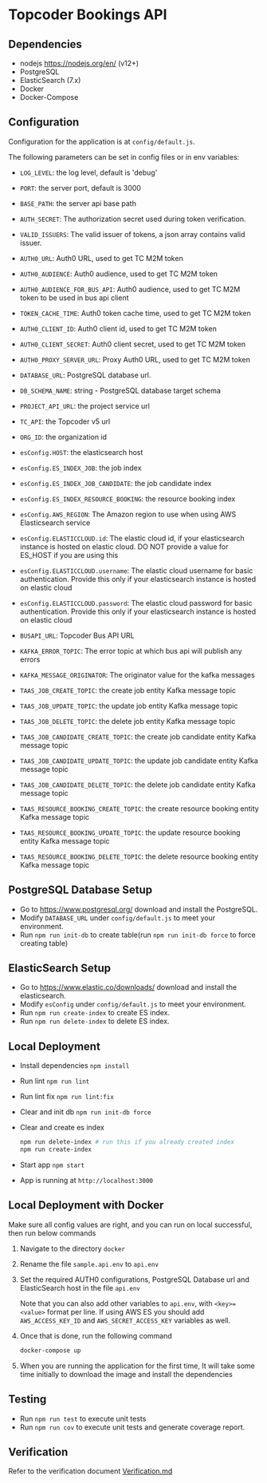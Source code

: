 # Topcoder Bookings API

## Dependencies

- nodejs https://nodejs.org/en/ (v12+)
- PostgreSQL
- ElasticSearch (7.x)
- Docker
- Docker-Compose

## Configuration

Configuration for the application is at `config/default.js`.

The following parameters can be set in config files or in env variables:

- `LOG_LEVEL`: the log level, default is 'debug'
- `PORT`: the server port, default is 3000
- `BASE_PATH`: the server api base path
- `AUTH_SECRET`: The authorization secret used during token verification.
- `VALID_ISSUERS`: The valid issuer of tokens, a json array contains valid issuer.

- `AUTH0_URL`: Auth0 URL, used to get TC M2M token
- `AUTH0_AUDIENCE`: Auth0 audience, used to get TC M2M token
- `AUTH0_AUDIENCE_FOR_BUS_API`: Auth0 audience, used to get TC M2M token to be used in bus api client
- `TOKEN_CACHE_TIME`: Auth0 token cache time, used to get TC M2M token
- `AUTH0_CLIENT_ID`: Auth0 client id, used to get TC M2M token
- `AUTH0_CLIENT_SECRET`: Auth0 client secret, used to get TC M2M token
- `AUTH0_PROXY_SERVER_URL`: Proxy Auth0 URL, used to get TC M2M token

- `DATABASE_URL`: PostgreSQL database url.
- `DB_SCHEMA_NAME`: string - PostgreSQL database target schema
- `PROJECT_API_URL`: the project service url
- `TC_API`: the Topcoder v5 url
- `ORG_ID`: the organization id

- `esConfig.HOST`: the elasticsearch host
- `esConfig.ES_INDEX_JOB`: the job index
- `esConfig.ES_INDEX_JOB_CANDIDATE`: the job candidate index
- `esConfig.ES_INDEX_RESOURCE_BOOKING`: the resource booking index
- `esConfig.AWS_REGION`: The Amazon region to use when using AWS Elasticsearch service
- `esConfig.ELASTICCLOUD.id`: The elastic cloud id, if your elasticsearch instance is hosted on elastic cloud. DO NOT provide a value for ES_HOST if you are using this
- `esConfig.ELASTICCLOUD.username`: The elastic cloud username for basic authentication. Provide this only if your elasticsearch instance is hosted on elastic cloud
- `esConfig.ELASTICCLOUD.password`: The elastic cloud password for basic authentication. Provide this only if your elasticsearch instance is hosted on elastic cloud

- `BUSAPI_URL`: Topcoder Bus API URL
- `KAFKA_ERROR_TOPIC`: The error topic at which bus api will publish any errors
- `KAFKA_MESSAGE_ORIGINATOR`: The originator value for the kafka messages

- `TAAS_JOB_CREATE_TOPIC`: the create job entity Kafka message topic
- `TAAS_JOB_UPDATE_TOPIC`: the update job entity Kafka message topic
- `TAAS_JOB_DELETE_TOPIC`: the delete job entity Kafka message topic
- `TAAS_JOB_CANDIDATE_CREATE_TOPIC`: the create job candidate entity Kafka message topic
- `TAAS_JOB_CANDIDATE_UPDATE_TOPIC`: the update job candidate entity Kafka message topic
- `TAAS_JOB_CANDIDATE_DELETE_TOPIC`: the delete job candidate entity Kafka message topic
- `TAAS_RESOURCE_BOOKING_CREATE_TOPIC`: the create resource booking entity Kafka message topic
- `TAAS_RESOURCE_BOOKING_UPDATE_TOPIC`: the update resource booking entity Kafka message topic
- `TAAS_RESOURCE_BOOKING_DELETE_TOPIC`: the delete resource booking entity Kafka message topic


## PostgreSQL Database Setup
- Go to https://www.postgresql.org/ download and install the PostgreSQL.
- Modify `DATABASE_URL` under `config/default.js` to meet your environment.
- Run `npm run init-db` to create table(run `npm run init-db force` to force creating table)

## ElasticSearch Setup
- Go to https://www.elastic.co/downloads/ download and install the elasticsearch.
- Modify `esConfig` under `config/default.js` to meet your environment.
- Run `npm run create-index` to create ES index.
- Run `npm run delete-index` to delete ES index.

## Local Deployment

- Install dependencies `npm install`
- Run lint `npm run lint`
- Run lint fix `npm run lint:fix`
- Clear and init db `npm run init-db force`
- Clear and create es index

    ``` bash
    npm run delete-index # run this if you already created index
    npm run create-index
    ```

- Start app `npm start`
- App is running at `http://localhost:3000`

## Local Deployment with Docker

Make sure all config values are right, and you can run on local successful, then run below commands

1. Navigate to the directory `docker`

2. Rename the file `sample.api.env` to `api.env`

3. Set the required AUTH0 configurations, PostgreSQL Database url and ElasticSearch host in the file `api.env`

    Note that you can also add other variables to `api.env`, with `<key>=<value>` format per line.
    If using AWS ES you should add `AWS_ACCESS_KEY_ID` and `AWS_SECRET_ACCESS_KEY` variables as well.

4. Once that is done, run the following command

    ```bash
    docker-compose up
    ```

5. When you are running the application for the first time, It will take some time initially to download the image and install the dependencies

## Testing
- Run `npm run test` to execute unit tests
- Run `npm run cov` to execute unit tests and generate coverage report.

## Verification
Refer to the verification document [Verification.md](Verification.md)
